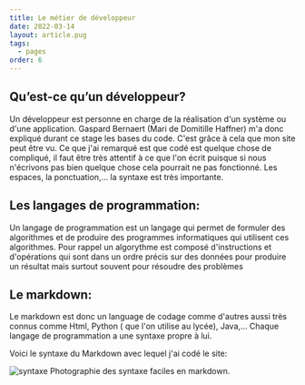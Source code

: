 ```yaml
---
title: Le métier de développeur
date: 2022-03-14
layout: article.pug
tags:
  - pages
order: 6
---
```

## Qu’est-ce qu’un développeur?

Un développeur est personne en charge de la réalisation d'un système ou d'une application.
Gaspard Bernaert (Mari de Domitille Haffner) m'a donc expliqué durant ce stage les bases du code.
C'est grâce à cela que mon site peut être vu.
Ce que j'ai remarqué est que codé est quelque chose de compliqué, il faut être très attentif à ce que l'on écrit puisque si nous n'écrivons pas bien quelque chose cela pourrait ne pas fonctionné. Les espaces, la ponctuation,... la syntaxe est très importante.   

## Les langages de programmation:

Un langage de programmation est un langage qui permet de formuler des algorithmes et de produire des programmes informatiques qui utilisent ces algorithmes. Pour rappel un algorythme est composé d'instructions et d'opérations qui sont dans un ordre précis sur des données pour produire un résultat mais surtout souvent pour résoudre des
problèmes

## Le markdown:

Le markdown est donc un language de codage comme d'autres aussi très connus comme Html, Python ( que l'on utilise au lycée), Java,...
Chaque langage de programmation a une syntaxe propre à lui.

Voici le syntaxe du Markdown avec lequel j'ai codé le site:

![syntaxe](/assets/syntaxemarkdown.jpeg) Photographie des syntaxe faciles en markdown.
